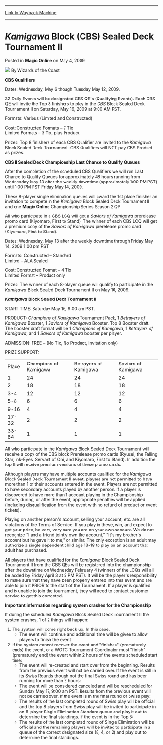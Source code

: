 
---
[Link to Wayback Machine](https://web.archive.org/web/20220524102218/https://magic.wizards.com/en/articles/archive/magic-online/kamigawa-block-cbs-sealed-deck-tournament-ii-2009-05-04)

[_metadata_:author]:- "Wizards of the Coast"
[_metadata_:description]:- "CBS QualifiersDates: Wednesday, May 6 though Tuesday May 12, 2009.32 Daily Events will be designated CBS QE's (Qualifying Events). Each CBS QE will invite the Top 8 finishers to play in the CBS Block Sealed Deck Tournament II on Saturday, May 16, 2009 at 9:00 AM PST. Formats: Various (Limited and Constructed)Cost: Constructed Formats – 7 Tix Limited Formats – 3 Tix, plus"
[_metadata_:generator]:- "Drupal 7 (http://drupal.org)"
[_metadata_:node]:- "687426"
[_metadata_:publish_date]:- "2009-05-04"
[_metadata_:source]:- "div-main-content"
[_metadata_:title]:- "Kamigawa Block (CBS) Sealed Deck Tournament II"
[_metadata_:wayback_capture_timestamp]:- "2022-05-24 10:22:18"
[_metadata_:wayback_raw_url]:- "https://web.archive.org/web/20220524102218id_/https://magic.wizards.com/en/articles/archive/magic-online/kamigawa-block-cbs-sealed-deck-tournament-ii-2009-05-04"
[_metadata_:wayback_url]:- "https://magic.wizards.com/en/articles/archive/magic-online/kamigawa-block-cbs-sealed-deck-tournament-ii-2009-05-04"
---


*Kamigawa* Block (CBS) Sealed Deck Tournament II
================================================



 Posted in **Magic Online**
 on May 4, 2009 






![](https://media.magic.wizards.com/styles/auth_small/public/images/person/wizards_author.jpg)
By Wizards of the Coast











**CBS Qualifiers**

Dates: Wednesday, May 6 though Tuesday May 12, 2009.

32 Daily Events will be designated CBS QE's (Qualifying Events). Each CBS QE will invite the Top 8 finishers to play in the *CBS* Block Sealed Deck Tournament II on Saturday, May 16, 2009 at 9:00 AM PST. 

Formats: Various (Limited and Constructed)

Cost: Constructed Formats – 7 Tix  
 Limited Formats – 3 Tix, plus Product

Prizes: Top 8 finishers of each CBS Qualifier are invited to the *Kamigawa* Block Sealed Deck Tournament. CBS Qualifiers will NOT pay CBS Product as prizes.

**CBS II Sealed Deck Championship Last Chance to Qualify Queues**

After the completion of the scheduled CBS Qualifiers we will run Last Chance to Qualify Queues for approximately 48 hours running from Wednesday May 13 after the weekly downtime (approximately 1:00 PM PST) until 1:00 PM PST Friday May 14, 2009.

These 8-player single elimination queues will award the 1st place finisher an invitation to compete in the *Kamigawa* Block Sealed Deck Tournament II and one **Magic Online** Championship Series Season 2 QP

All who participate in a CBS LCQ will get a *Saviors of Kamigawa* prerelease promo card (Kiyomaro, First to Stand). The winner of each CBS LCQ will get a premium copy of the *Saviors of Kamigawa* prerelease promo card (Kiyomaro, First to Stand).

Dates: Wednesday, May 13 after the weekly downtime through Friday May 14, 2009 1:00 pm PST

Formats: Constructed – Standard  
 Limited – ALA Sealed

Cost: Constructed Format – 4 Tix  
 Limited Format – Product only

Prizes: The winner of each 8-player queue will qualify to participate in the *Kamigawa* Block Sealed Deck Tournament II on May 16, 2009.

***Kamigawa* Block Sealed Deck Tournament II**

START TIME: Saturday May 16, 9:00 am PST.

PRODUCT: *Champions of* *Kamigawa* Tournament Pack, 1 *Betrayers of Kamigawa* Booster, 1 *Saviors of Kamigawa* Booster. Top 8 Booster draft. The booster draft format will be 1 *Champions of Kamigawa*, 1 *Betrayers of Kamigawa*, and 1 *Saviors of Kamigawa* booster per player.

ADMISSION: FREE – (No Tix, No Product, Invitation only)

PRIZE SUPPORT: 



|  |  |  |  |
| --- | --- | --- | --- |
| Place | Champions of Kamigawa | Betrayers of Kamigawa | Saviors of Kamigawa |
| 1 | 24 | 24 | 24 |
| 2 | 18 | 18 | 18 |
| 3-4 | 12 | 12 | 12 |
| 5-8 | 6 | 6 | 6 |
| 9-16 | 4 | 4 | 4 |
| 17-32 | 2 | 2 | 2 |
| 33-64 | 1 | 1 | 1 |

All who participate in the *Kamigawa* Block Sealed Deck Tournament will receive a copy of the CBS block Prerelease promo cards (Ryusei, the Falling Star, Ink-Eyes, Servant of Oni, and Kiyomaro, First to Stand). In addition the top 8 will receive premium versions of these promo cards.

Although players may have multiple accounts qualified for the *Kamigawa* Block Sealed Deck Tournament II event, players are not permitted to have more than 1 of their accounts entered in the event. Players are not permitted to have secondary accounts played by another person. If a player is discovered to have more than 1 account playing in the Championship before, during, or after the event, appropriate penalties will be applied (including disqualification from the event with no refund of product or event tickets).

Playing on another person's account, selling your account, etc. are all violations of the Terms of Service. If you play in these, win, and expect to get your prize, be very, very sure you are on your own account. We do not recognize "I and a friend jointly own the account," "It's my brother's account but he gave it to me," or similar. The only exception is an adult may authorize a single dependent child age 13-18 to play on an account that adult has purchased.

All players that have qualified for the *Kamigawa* Block Sealed Deck Tournament II from the CBS QEs will be registered into the championship after the downtime on Wednesday February 4 (winners of the LCQs will all be added by Friday April 3 at 5 PM PST). It will be the player's responsibility to make sure that they have been properly entered into this event and are able to join it PRIOR to the start of the Tournament. If a player is qualified and is unable to join the tournament, they will need to contact customer service to get this corrected.

**Important information regarding system crashes for the Championship**

If during the scheduled *Kamigawa* Block Sealed Deck Tournament II the system crashes, 1 of 2 things will happen:

1. The system will come right back up. In this case:
	* The event will continue and additional time will be given to allow players to finish the event
2. If the system cannot recover the event and "finishes" (prematurely ends) the event, or a WOTC Tournament Coordinator must "finish" (prematurely end) the event within 2 hours of the events scheduled start time:
	* The event will re-created and start over from the beginning. Results from the previous event will not be carried over. If the event is still in its Swiss Rounds though not the final Swiss round and has been running for more than 2 hours:
	* The event will be considered canceled and will be rescheduled for Sunday May 17, 9:00 am PST. Results from the previous event will not be carried over. If the event is in the final round of Swiss play:
	* The results of the last completed round of Swiss play will be official and the top 8 players from Swiss play will be invited to participate in an 8-player Single Elimination Standard queue and play it out to determine the final standings. If the event is in the Top 8:
	* The results of the last completed round of Single Elimination will be official and the remaining players will be invited to participate in a queue of the correct designated size (8, 4, or 2) and play out to determine the final standings.






